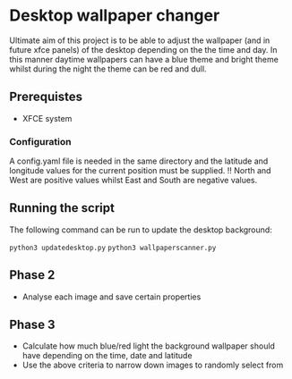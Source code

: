 # Desktop wallpaper changer

Ultimate aim of this project is to be able to adjust the wallpaper (and in future xfce panels) of the desktop depending on the the time and day. In this manner daytime wallpapers can have a blue theme and bright theme whilst during the night the theme can be red and dull.

## Prerequistes

* XFCE system

### Configuration

A config.yaml file is needed in the same directory and the latitude and longitude values for the current position must be supplied. 
!! North and West are positive values whilst East and South are negative values.

## Running the script

The following command can be run to update the desktop background:

`python3 updatedesktop.py`
`python3 wallpaperscanner.py`

## Phase 2

* Analyse each image and save certain properties

## Phase 3

* Calculate how much blue/red light the background wallpaper should have depending on the  time, date and latitude 
* Use the above criteria to narrow down images to randomly select from
